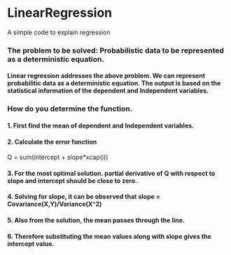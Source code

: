 # LinearRegression
A simple code to explain regression

### The problem to be solved: Probabilistic data to be represented as a deterministic equation.
#### Linear regression addresses the above problem. We can represent probabilitic data as a deterministic equation. The output is based on the statistical information of the dependent and Independent variables.

### How do you determine the function.
#### 1. First find the mean of dependent and Independent variables.
#### 2. Calculate the error function
Q = sum(intercept + slope*xcap(i))
#### 3. For the most optimal solution. partial derivative of Q with respect to slope and intercept should be close to zero.
#### 4. Solving for slope, it can be observed that slope = Covariance(X,Y)/Variance(X^2)
#### 5. Also from the solution, the mean passes through the line.
#### 6. Therefore substituting the mean values along with slope gives the intercept value.
